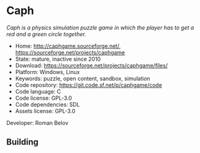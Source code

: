 # Caph

_Caph is a physics simulation puzzle game in which the player has to get a red and a green circle together._

- Home: http://caphgame.sourceforge.net/, https://sourceforge.net/projects/caphgame
- State: mature, inactive since 2010
- Download: https://sourceforge.net/projects/caphgame/files/
- Platform: Windows, Linux
- Keywords: puzzle, open content, sandbox, simulation
- Code repository: https://git.code.sf.net/p/caphgame/code
- Code language: C
- Code license: GPL-3.0
- Code dependencies: SDL
- Assets license: GPL-3.0

Developer: Roman Belov

## Building
